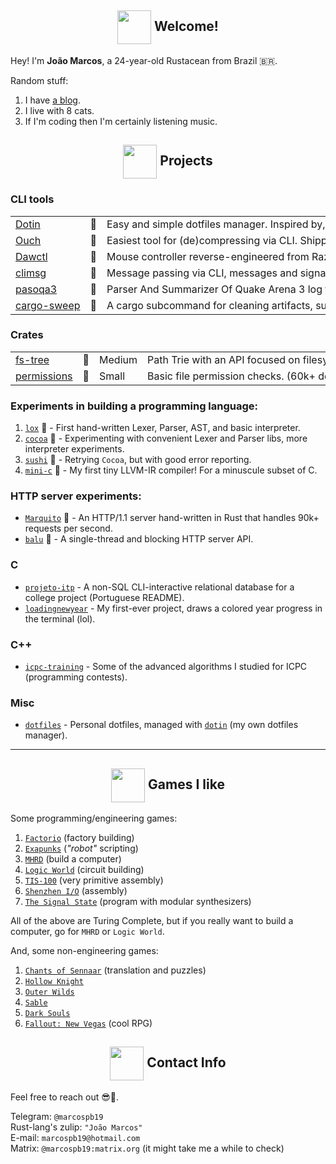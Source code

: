 <!--
  Images links:
    Godot Glasses:     https://i.imgur.com/i4aFkdF.png
    Godot Thinking:    https://i.imgur.com/ekBkvJA.png
    Godot Thumbs Up:   https://i.imgur.com/drB0jSb.png
    Godot Sunglasses:  https://i.imgur.com/Y65KVTs.png
    Godot Wink:        https://i.imgur.com/myYgqBu.png
-->

<!-- Welcome -->
<h2 align="center"><img align="center" src="https://i.imgur.com/drB0jSb.png" height="54px" />  Welcome!</h2>

Hey! I'm **João Marcos**, a 24-year-old Rustacean from Brazil 🇧🇷.

Random stuff:

1. I have [a blog](https://marcos.unsafe.rs).
2. I live with 8 cats.
3. If I'm coding then I'm certainly listening music.

<!-- Projects -->

<h2 align="center"><img align="center" src="https://i.imgur.com/ekBkvJA.png" height="54px" />  Projects</h2>

### CLI tools

<table style="max-width: 100%; white-space: nowrap;">
  <tr>
    <td><a href="https://github.com/marcospb19/dotin">Dotin</a></td>
    <td>🦀</td>
    <td>
       Easy and simple dotfiles manager. Inspired by, and compatible with, <code>stow</code>.
    </td>
  </tr>
  <tr>
    <td><a href="https://github.com/ouch-org/ouch">Ouch</a></td>
    <td>🦀</td>
    <td>
      Easiest tool for (de)compressing via CLI. Shipped to Arch, Brew, and more.
    </td>
  </tr>
  <tr>
    <td><a href="https://github.com/marcospb19/dawctl">Dawctl</a></td>
    <td>🦀</td>
    <td>
       Mouse controller reverse-engineered from Razer's proprietary and <b>closed-source</b> software.
    </td>
  </tr>
  <tr>
    <td><a href="https://github.com/marcospb19/climsg">climsg</a></td>
    <td>🦀</td>
    <td>
       Message passing via CLI, messages and signals are broadcasted to multiple listeners.
    </td>
  </tr>
  <tr>
    <td><a href="https://github.com/marcospb19/pasoqa3">pasoqa3</a></td>
    <td>🦀</td>
    <td>
       Parser And Summarizer Of Quake Arena 3 log files.
    </td>
  </tr>
  <tr>
    <td><a href="https://github.com/holmgr/cargo-sweep">cargo-sweep</a></td>
    <td>🦀</td>
    <td>
      A cargo subcommand for cleaning artifacts, supports filters. (500k+ downloads)
    </td>
  </tr>
</table>

### Crates

<table style="max-width: 100%; white-space: nowrap;">
  <tr>
    <td><a href="https://github.com/marcospb19/fs-tree">fs-tree</a></td>
    <td>🦀</td>
    <td>Medium</td>
    <td>
       Path Trie with an API focused on filesystem operations.
    </td>
  </tr>
  <tr>
    <td><a href="https://github.com/marcospb19/permissions">permissions</a></td>
    <td>🦀</td>
    <td>Small</td>
    <td>
      Basic file permission checks. (60k+ downloads)
    </td>
  </tr>
</table>

### Experiments in building a programming language:

1. [`lox`] 🦀 - First hand-written Lexer, Parser, AST, and basic interpreter.
2. [`cocoa`] 🦀 - Experimenting with convenient Lexer and Parser libs, more interpreter experiments.
3. [`sushi`] 🦀 - Retrying `Cocoa`, but with good error reporting.
4. [`mini-c`] 🦀 - My first tiny LLVM-IR compiler! For a minuscule subset of C.

### HTTP server experiments:

- [`Marquito`] 🦀 - An HTTP/1.1 server hand-written in Rust that handles 90k+ requests per second.
- [`balu`] 🦀 - A single-thread and blocking HTTP server API.

### C

- [`projeto-itp`] - A non-SQL CLI-interactive relational database for a college project (Portuguese README).
- [`loadingnewyear`] - My first-ever project, draws a colored year progress in the terminal (lol).

### C++

- [`icpc-training`] - Some of the advanced algorithms I studied for ICPC (programming contests).

### Misc

- [`dotfiles`] - Personal dotfiles, managed with [`dotin`] (my own dotfiles manager).

[`fs-tree`]: https://github.com/marcospb19/fs-tree
[`dotao`]: https://github.com/marcospb19/dotao
[`lox`]: https://github.com/marcospb19/lox
[`cocoa`]: https://github.com/marcospb19/cocoa
[`sushi`]: https://github.com/marcospb19/sushi
[`mini-c`]: https://github.com/marcospb19/mini-c
[`icpc-training`]: https://github.com/marcospb19/icpc-training
[`loadingnewyear`]: https://github.com/marcospb19/loadingnewyear
[`projeto-itp`]: https://github.com/marcospb19/projeto-itp
[`dotfiles`]: https://github.com/marcospb19/dotfiles
[`dotin`]: https://github.com/marcospb19/dotin
[`Marquito`]: https://github.com/saiintbrisson/marquito
[`balu`]: https://github.com/marcospb19/balu

---

<!-- Programming games I like -->
<h2 align="center"><img align="center" src="https://i.imgur.com/Y65KVTs.png" height="54px" />  Games I like</h2>

Some programming/engineering games:

1. [`Factorio`](https://store.steampowered.com/app/427520/Factorio/) (factory building)
2. [`Exapunks`](https://store.steampowered.com/app/716490/EXAPUNKS/) (_"robot"_ scripting)
3. [`MHRD`](https://store.steampowered.com/app/576030/MHRD/) (build a computer)
4. [`Logic World`](https://store.steampowered.com/app/1054340/Logic_World/) (circuit building)
5. [`TIS-100`](https://store.steampowered.com/app/370360/TIS100/) (very primitive assembly)
6. [`Shenzhen I/O`](https://store.steampowered.com/app/504210/SHENZHEN_IO/) (assembly)
7. [`The Signal State`](https://store.steampowered.com/app/1577620/The_Signal_State/) (program with modular synthesizers)

All of the above are Turing Complete, but if you really want to build a computer, go for `MHRD` or `Logic World`.

And, some non-engineering games:

1. [`Chants of Sennaar`](https://store.steampowered.com/app/1931770/Chants_of_Sennaar/) (translation and puzzles)
2. [`Hollow Knight`](https://store.steampowered.com/app/367520/Hollow_Knight/)
3. [`Outer Wilds`](https://store.steampowered.com/app/753640/Outer_Wilds/)
4. [`Sable`](https://store.steampowered.com/app/757310/Sable/)
5. [`Dark Souls`](https://store.steampowered.com/app/570940/DARK_SOULS_REMASTERED/)
6. [`Fallout: New Vegas`](https://store.steampowered.com/app/22380/Fallout_New_Vegas/) (cool RPG)

<!-- Contact -->
<h2 align="center"><img align="center" src="https://i.imgur.com/i4aFkdF.png" height="54px" />  Contact Info</h2>

Feel free to reach out 😎🤙.

Telegram: `@marcospb19` \
Rust-lang's zulip: `"João Marcos"` \
E-mail: `marcospb19@hotmail.com` \
Matrix: `@marcospb19:matrix.org` (it might take me a while to check)
